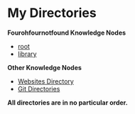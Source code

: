 # My Directories

**Fourohfournotfound Knowledge Nodes**

* [root](https://fourohfournotfound.com)
* [library](https://library.fourohfournotfound.com)

**Other Knowledge Nodes**

* [Websites Directory](websites)
* [Git Directories](git)

**All directories are in no particular order.**
